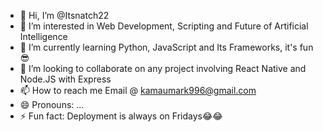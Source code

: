 - 👋 Hi, I’m @Itsnatch22
- 👀 I’m interested in Web Development, Scripting and Future of Artificial Intelligence
- 🌱 I’m currently learning Python, JavaScript and Its Frameworks, it's fun😎
- 💞️ I’m looking to collaborate on any project involving React Native and Node.JS with Express
- 📫 How to reach me Email @ kamaumark996@gmail.com
- 😄 Pronouns: ...
- ⚡ Fun fact: Deployment is always on Fridays😂😂

<!---
Itsnatch22/Itsnatch22 is a ✨ special ✨ repository because its `README.md` (this file) appears on your GitHub profile.
You can click the Preview link to take a look at your changes.
--->
